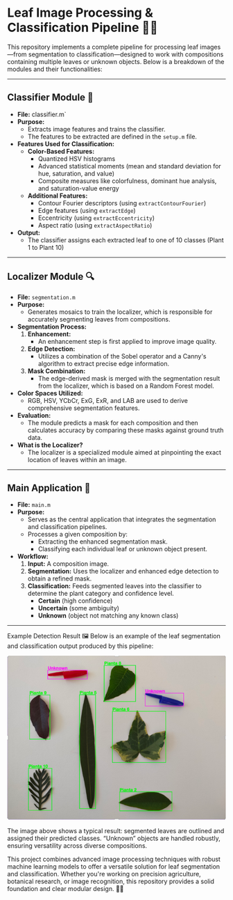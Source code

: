# Leaf Image Processing & Classification Pipeline 🍃🤖

This repository implements a complete pipeline for processing leaf images—from segmentation to classification—designed to work with compositions containing multiple leaves or unknown objects. Below is a breakdown of the modules and their functionalities:

---

## Classifier Module 🎯

- **File:** classifier.m`  
- **Purpose:**  
  - Extracts image features and trains the classifier.
  - The features to be extracted are defined in the `setup.m` file.
- **Features Used for Classification:**  
  - **Color-Based Features:**  
    - Quantized HSV histograms  
    - Advanced statistical moments (mean and standard deviation for hue, saturation, and value)  
    - Composite measures like colorfulness, dominant hue analysis, and saturation-value energy  
  - **Additional Features:**  
    - Contour Fourier descriptors (using `extractContourFourier`)
    - Edge features (using `extractEdge`)
    - Eccentricity (using `extractEccentricity`)
    - Aspect ratio (using `extractAspectRatio`)
- **Output:**  
  - The classifier assigns each extracted leaf to one of 10 classes (Plant 1 to Plant 10)

---

## Localizer Module 🔍

- **File:** `segmentation.m`  
- **Purpose:**  
  - Generates mosaics to train the localizer, which is responsible for accurately segmenting leaves from compositions.
- **Segmentation Process:**  
  1. **Enhancement:**  
     - An enhancement step is first applied to improve image quality.
  2. **Edge Detection:**  
     - Utilizes a combination of the Sobel operator and a Canny's algorithm to extract precise edge information.
  3. **Mask Combination:**  
     - The edge-derived mask is merged with the segmentation result from the localizer, which is based on a Random Forest model.
- **Color Spaces Utilized:**  
  - RGB, HSV, YCbCr, ExG, ExR, and LAB are used to derive comprehensive segmentation features.
- **Evaluation:**  
  - The module predicts a mask for each composition and then calculates accuracy by comparing these masks against ground truth data.
- **What is the Localizer?**  
  - The localizer is a specialized module aimed at pinpointing the exact location of leaves within an image.

---

## Main Application 🚀

- **File:** `main.m`  
- **Purpose:**  
  - Serves as the central application that integrates the segmentation and classification pipelines.
  - Processes a given composition by:
    - Extracting the enhanced segmentation mask.
    - Classifying each individual leaf or unknown object present.
- **Workflow:**  
  1. **Input:** A composition image.
  2. **Segmentation:** Uses the localizer and enhanced edge detection to obtain a refined mask.
  3. **Classification:** Feeds segmented leaves into the classifier to determine the plant category and confidence level.
        - **Certain** (high confidence)
        - **Uncertain** (some ambiguity)
        - **Unknown** (object not matching any known class)
---

Example Detection Result 🖼️
Below is an example of the leaf segmentation and classification output produced by this pipeline:

<p align="center"> <img src="src/detection_example.png" alt="Example of leaf segmentation and classification" width="550"/> </p>
The image above shows a typical result: segmented leaves are outlined and assigned their predicted classes. “Unknown” objects are handled robustly, ensuring versatility across diverse compositions.



This project combines advanced image processing techniques with robust machine learning models to offer a versatile solution for leaf segmentation and classification. Whether you're working on precision agriculture, botanical research, or image recognition, this repository provides a solid foundation and clear modular design. 
🌿✨
